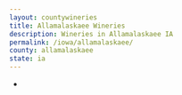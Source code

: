 ```yaml
---
layout: countywineries
title: Allamalaskaee Wineries
description: Wineries in Allamalaskaee IA
permalink: /iowa/allamalaskaee/
county: allamalaskaee
state: ia
---
```

-

